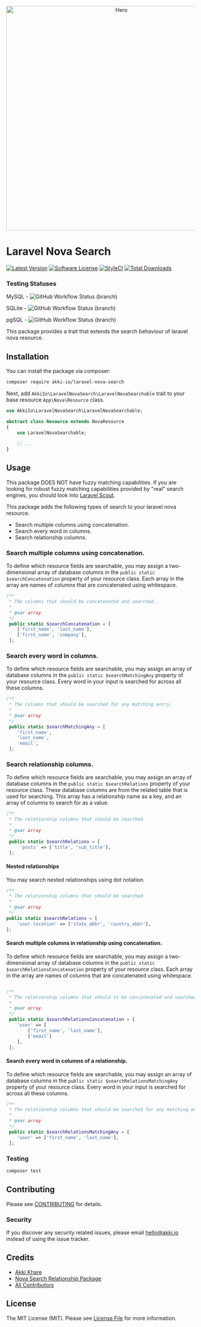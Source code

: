 <p align="center">
    <img src="https://raw.githubusercontent.com/akki-io/laravel-nova-search/master/hero.png" alt="Hero" width="600">
</p>

# Laravel Nova Search

[![Latest Version](https://img.shields.io/github/release/akki-io/laravel-nova-search.svg?style=flat-square)](https://github.com/akki-io/laravel-nova-search/releases)
[![Software License](https://img.shields.io/badge/license-MIT-brightgreen.svg?style=flat-square)](LICENSE.md)
[![StyleCI](https://styleci.io/repos/291209513/shield?branch=master)](https://styleci.io/repos/291209513)
[![Total Downloads](https://img.shields.io/packagist/dt/akki-io/laravel-nova-search.svg?style=flat-square)](https://packagist.org/packages/akki-io/laravel-nova-search)

### Testing Statuses

MySQL - ![GitHub Workflow Status (branch)](https://img.shields.io/github/actions/workflow/status/akki-io/laravel-nova-search/test-mysql.yml?branch=master&style=flat-square)

SQLite - ![GitHub Workflow Status (branch)](https://img.shields.io/github/actions/workflow/status/akki-io/laravel-nova-search/test-sqlite.yml?branch=master&style=flat-square)

pgSQL - ![GitHub Workflow Status (branch)](https://img.shields.io/github/actions/workflow/status/akki-io/laravel-nova-search/test-pgsql.yml?branch=master&style=flat-square)

This package provides a trait that extends the search behaviour of laravel nova resource.

## Installation

You can install the package via composer:

```bash
composer require akki-io/laravel-nova-search
```

Next, add `AkkiIo\LaravelNovaSearch\LaravelNovaSearchable` trait to your base resource `App\Nova\Resource` class.

```php
use AkkiIo\LaravelNovaSearch\LaravelNovaSearchable;

abstract class Resource extends NovaResource
{
    use LaravelNovaSearchable;
    
    // ...
}
``` 

## Usage

This package DOES NOT have fuzzy matching capabilities. If you are looking for robust fuzzy matching capabilities provided by "real" search engines, you should look into [Laravel Scout](https://laravel.com/docs/scout).

This package adds the following types of search to your laravel nova resource.
- Search multiple columns using concatenation.
- Search every word in columns.
- Search relationship columns.

### Search multiple columns using concatenation.

To define which resource fields are searchable, you may assign a two-dimensional array of database columns in the `public static $searchConcatenation` property of your resource class. 
Each array in the array are names of columns that are concatenated using whitespace.   

``` php
/**
 * The columns that should be concatenated and searched.
 *
 * @var array
 */
 public static $searchConcatenation = [
    ['first_name', 'last_name'],
    ['first_name', 'company'],
 ];
```

### Search every word in columns.

To define which resource fields are searchable, you may assign an array of database columns in the `public static $searchMatchingAny` property of your resource class. 
Every word in your input is searched for across all these columns. 

```php
/**
 * The columns that should be searched for any matching entry.
 *
 * @var array
 */
 public static $searchMatchingAny = [
    'first_name',
    'last_name',
    'email',
 ];
```

### Search relationship columns.

To define which resource fields are searchable, you may assign an array of database columns in the `public static $searchRelations` property of your resource class. 
These database columns are from the related table that is used for searching. 
This array has a relationship name as a key, and an array of columns to search for as a value.

```php
/**
 * The relationship columns that should be searched.
 *
 * @var array
 */
 public static $searchRelations = [
     'posts' => ['title', 'sub_title'],
 ];
```

#### Nested relationships

You may search nested relationships using dot notation.

```php
/**
 * The relationship columns that should be searched.
 *
 * @var array
 */
public static $searchRelations = [
    'user.location' => ['state_abbr', 'country_abbr'],
];
```

#### Search multiple columns in relationship using concatenation.

To define which resource fields are searchable, you may assign a two-dimensional array of database columns in the `public static $searchRelationsConcatenation` property of your resource class.
Each array in the array are names of columns that are concatenated using whitespace.

``` php

/**
 * The relationship columns that should to be concatenated and searched.
 *
 * @var array
 */
 public static $searchRelationsConcatenation = [
    'user' => [
        ['first_name', 'last_name'],
        ['email']
    ],
 ];
```

#### Search every word in columns of a relationship.

To define which resource fields are searchable, you may assign an array of database columns in the `public static $searchRelationsMatchingAny` property of your resource class.
Every word in your input is searched for across all these columns.

```php
/**
 * The relationship columns that should be searched for any matching entry.
 *
 * @var array
 */
 public static $searchRelationsMatchingAny = [
    'user' => ['first_name', 'last_name'],
 ];
```

### Testing

``` bash
composer test
```

## Contributing

Please see [CONTRIBUTING](CONTRIBUTING.md) for details.

### Security

If you discover any security related issues, please email hello@akki.io instead of using the issue tracker.

## Credits

- [Akki Khare](https://github.com/akki-io)
- [Nova Search Relationship Package](https://github.com/TitasGailius/nova-search-relations)
- [All Contributors](../../contributors)

## License

The MIT License (MIT). Please see [License File](LICENSE.md) for more information.
